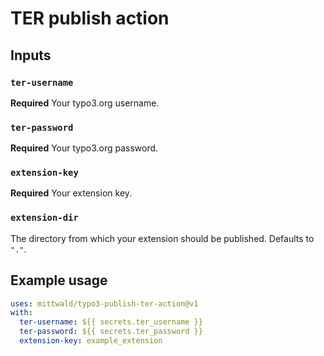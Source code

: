 # TER publish action

## Inputs

### `ter-username`

**Required** Your typo3.org username.

### `ter-password`

**Required** Your typo3.org password.

### `extension-key`

**Required** Your extension key.

### `extension-dir`

The directory from which your extension should be published. Defaults to `"."`.

## Example usage

```yaml
uses: mittwald/typo3-publish-ter-action@v1
with:
  ter-username: ${{ secrets.ter_username }}
  ter-password: ${{ secrets.ter_password }}
  extension-key: example_extension
```